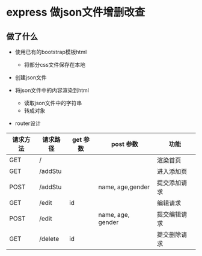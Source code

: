 # express 做json文件增删改查

## 做了什么

- 使用已有的bootstrap模板html
	+ 将部分css文件保存在本地
- 创建json文件

- 将json文件中的内容渲染到html
	+ 读取json文件中的字符串
	+ 转成对象

- router设计

| 请求方法 | 请求路径 | get 参数 |     post 参数     |     功能     |
|----------|----------|----------|-------------------|--------------|
| GET      | /        |          |                   | 渲染首页     |
| GET      | /addStu  |          |                   | 进入添加页   |
| POST     | /addStu  |          | name, age,gender  | 提交添加请求 |
| GET      | /edit    | id       |                   | 编辑请求     |
| POST     | /edit    |          | name, age, gender | 提交编辑请求 |
| GET      | /delete  | id       |                   | 提交删除请求 |